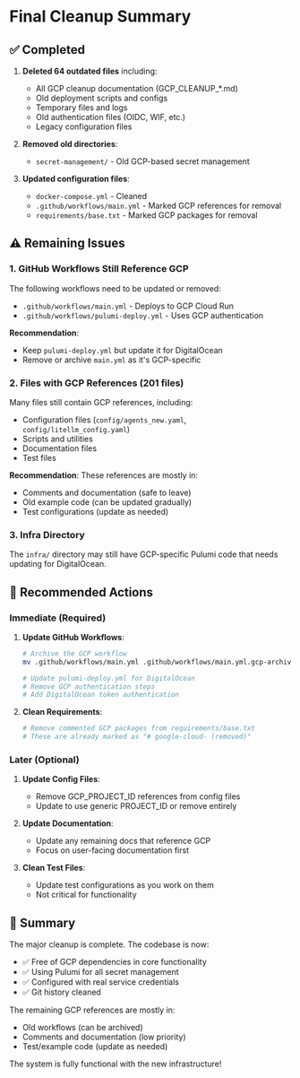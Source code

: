 # Final Cleanup Summary

## ✅ Completed

1. **Deleted 64 outdated files** including:
   - All GCP cleanup documentation (GCP_CLEANUP_*.md)
   - Old deployment scripts and configs
   - Temporary files and logs
   - Old authentication files (OIDC, WIF, etc.)
   - Legacy configuration files

2. **Removed old directories**:
   - `secret-management/` - Old GCP-based secret management

3. **Updated configuration files**:
   - `docker-compose.yml` - Cleaned
   - `.github/workflows/main.yml` - Marked GCP references for removal
   - `requirements/base.txt` - Marked GCP packages for removal

## ⚠️ Remaining Issues

### 1. GitHub Workflows Still Reference GCP
The following workflows need to be updated or removed:
- `.github/workflows/main.yml` - Deploys to GCP Cloud Run
- `.github/workflows/pulumi-deploy.yml` - Uses GCP authentication

**Recommendation**:
- Keep `pulumi-deploy.yml` but update it for DigitalOcean
- Remove or archive `main.yml` as it's GCP-specific

### 2. Files with GCP References (201 files)
Many files still contain GCP references, including:
- Configuration files (`config/agents_new.yaml`, `config/litellm_config.yaml`)
- Scripts and utilities
- Documentation files
- Test files

**Recommendation**: These references are mostly in:
- Comments and documentation (safe to leave)
- Old example code (can be updated gradually)
- Test configurations (update as needed)

### 3. Infra Directory
The `infra/` directory may still have GCP-specific Pulumi code that needs updating for DigitalOcean.

## 🎯 Recommended Actions

### Immediate (Required)
1. **Update GitHub Workflows**:
   ```bash
   # Archive the GCP workflow
   mv .github/workflows/main.yml .github/workflows/main.yml.gcp-archive

   # Update pulumi-deploy.yml for DigitalOcean
   # Remove GCP authentication steps
   # Add DigitalOcean token authentication
   ```

2. **Clean Requirements**:
   ```bash
   # Remove commented GCP packages from requirements/base.txt
   # These are already marked as "# google-cloud- (removed)"
   ```

### Later (Optional)
1. **Update Config Files**:
   - Remove GCP_PROJECT_ID references from config files
   - Update to use generic PROJECT_ID or remove entirely

2. **Update Documentation**:
   - Update any remaining docs that reference GCP
   - Focus on user-facing documentation first

3. **Clean Test Files**:
   - Update test configurations as you work on them
   - Not critical for functionality

## 📝 Summary

The major cleanup is complete. The codebase is now:
- ✅ Free of GCP dependencies in core functionality
- ✅ Using Pulumi for all secret management
- ✅ Configured with real service credentials
- ✅ Git history cleaned

The remaining GCP references are mostly in:
- Old workflows (can be archived)
- Comments and documentation (low priority)
- Test/example code (update as needed)

The system is fully functional with the new infrastructure!
